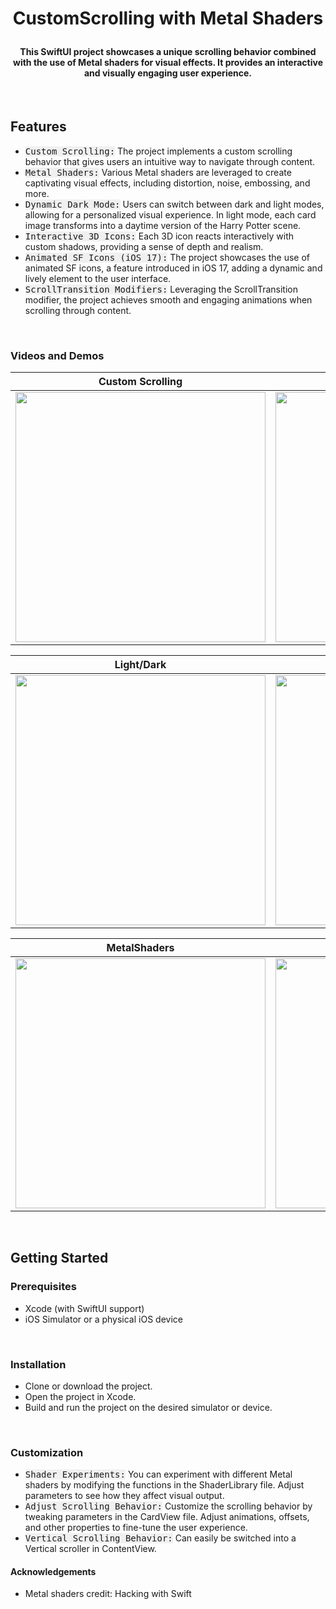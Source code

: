 # <p align="center">**CustomScrolling with Metal Shaders**</p>
#### <p align="center"> This SwiftUI project showcases a unique scrolling behavior combined with the use of Metal shaders for visual effects. It provides an interactive and visually engaging user experience.
</p>

<br>

## **Features**
- <kbd style="background-color: #f0f0f0">Custom Scrolling:</kbd> The project implements a custom scrolling behavior that gives users an intuitive way to navigate through content.
- <kbd style="background-color: #f0f0f0">Metal Shaders:</kbd> Various Metal shaders are leveraged to create captivating visual effects, including distortion, noise, embossing, and more.
- <kbd style="background-color: #f0f0f0">Dynamic Dark Mode:</kbd> Users can switch between dark and light modes, allowing for a personalized visual experience. In light mode, each card image transforms into a daytime version of the Harry Potter scene.
- <kbd style="background-color: #f0f0f0">Interactive 3D Icons:</kbd> Each 3D icon reacts interactively with custom shadows, providing a sense of depth and realism.
- <kbd style="background-color: #f0f0f0">Animated SF Icons (iOS 17):</kbd> The project showcases the use of animated SF icons, a feature introduced in iOS 17, adding a dynamic and lively element to the user interface.
- <kbd style="background-color: #f0f0f0">ScrollTransition Modifiers:</kbd> Leveraging the ScrollTransition modifier, the project achieves smooth and engaging animations when scrolling through content.

<br>

### **Videos and Demos**

| Custom Scrolling | Card Navigation |
|:---------------:|:----------------:|
|<img width="400" src="https://github.com/ZelynaFarrell/CustomScrolling/assets/117409535/c3642f69-8b1e-4cf2-9809-ea551c9620f1">|<img width="400" src="https://github.com/ZelynaFarrell/CustomScrolling/assets/117409535/e1b05919-acf9-4572-a887-578883737d66">|

| Light/Dark | WaveShaders |
|:---------------:|:----------------:|
|<img width="400" src="https://github.com/ZelynaFarrell/CustomScrolling/assets/117409535/6da8ffd4-aa46-4276-82ef-411ad30d0bf5">|<img width="400" src="https://github.com/ZelynaFarrell/CustomScrolling/assets/117409535/8b21c85c-5acb-4501-bb06-22bf6581207b">|

| MetalShaders | keyframeAnimator |
|:---------------:|:----------------:|
|<img width="400" src="https://github.com/ZelynaFarrell/CustomScrolling/assets/117409535/f08cc23f-c684-432d-8788-9b67d12ffb4d">|<img width="400" src="https://github.com/ZelynaFarrell/CustomScrolling/assets/117409535/779e11ae-2c5d-4e88-9cc1-d2f2d806cdbc">|


<br>

## **Getting Started**

### **Prerequisites**
- Xcode (with SwiftUI support)
- iOS Simulator or a physical iOS device

<br>

### **Installation**
- Clone or download the project.
- Open the project in Xcode.
- Build and run the project on the desired simulator or device.

<br>

### **Customization**
- <kbd style="background-color: #f0f0f0">Shader Experiments:</kbd> You can experiment with different Metal shaders by modifying the functions in the ShaderLibrary file. Adjust parameters to see how they affect visual output.
- <kbd style="background-color: #f0f0f0">Adjust Scrolling Behavior:</kbd> Customize the scrolling behavior by tweaking parameters in the CardView file. Adjust animations, offsets, and other properties to fine-tune the user experience.
- <kbd style="background-color: #f0f0f0">Vertical Scrolling Behavior:</kbd> Can easily be switched into a Vertical scroller in ContentView.

#### **Acknowledgements**
- Metal shaders credit: Hacking with Swift
